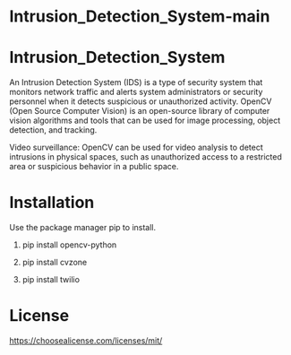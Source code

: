 # Intrusion_Detection_System-main

# Intrusion_Detection_System
An Intrusion Detection System (IDS) is a type of security system that monitors network traffic and alerts system administrators or security personnel when it detects suspicious or unauthorized activity. OpenCV (Open Source Computer Vision) is an open-source library of computer vision algorithms and tools that can be used for image processing, object detection, and tracking.

Video surveillance: OpenCV can be used for video analysis to detect intrusions in physical spaces, such as unauthorized access to a restricted area or suspicious behavior in a public space.
# Installation
Use the package manager pip to install.

1) pip install opencv-python

2) pip install cvzone

3) pip install twilio

# License
https://choosealicense.com/licenses/mit/
